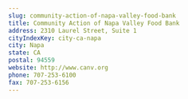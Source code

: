 ```yaml
---
slug: community-action-of-napa-valley-food-bank
title: Community Action of Napa Valley Food Bank
address: 2310 Laurel Street, Suite 1
cityIndexKey: city-ca-napa
city: Napa
state: CA
postal: 94559
website: http://www.canv.org
phone: 707-253-6100
fax: 707-253-6156
---
```

